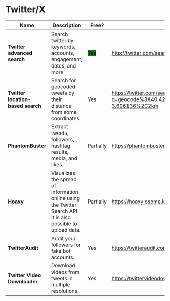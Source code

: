 # Twitter/X



<table><thead><tr><th>Name</th><th>Description</th><th>Free?</th><th data-type="content-ref"></th></tr></thead><tbody><tr><td><strong>Twitter advanced search</strong></td><td>Search twitter by keywords, accounts, engagement, dates, and more</td><td><mark style="background-color:green;">Yes</mark></td><td><a href="http://twitter.com/search-advanced">http://twitter.com/search-advanced</a></td></tr><tr><td><strong>Twitter location-based search</strong></td><td>Search for geocoded tweets by their distance from some coordinates.</td><td>Yes</td><td><a href="https://twitter.com/search?q=geocode%3A40.427544%2C-3.696136%2C2km">https://twitter.com/search?q=geocode%3A40.427544%2C-3.696136%2C2km</a></td></tr><tr><td><strong>PhantomBuster</strong></td><td>Extract tweets, followers, hashtag results, media, and likes.</td><td>Partially</td><td><a href="https://phantombuster.com">https://phantombuster.com</a></td></tr><tr><td><strong>Hoaxy</strong></td><td>Visualizes the spread of information online using the Twitter Search API. It is also possible to upload data.</td><td>Partially</td><td><a href="https://hoaxy.osome.iu.edu/">https://hoaxy.osome.iu.edu/</a></td></tr><tr><td><strong>TwitterAudit</strong></td><td>Audit your followers for fake bot accounts.</td><td>Yes</td><td><a href="https://twitteraudit.com/">https://twitteraudit.com/</a></td></tr><tr><td><strong>Twitter Video Downloader</strong></td><td>Download videos from tweets in multiple resolutions.</td><td>Yes</td><td><a href="https://twittervideodownloader.com/">https://twittervideodownloader.com/</a></td></tr></tbody></table>
